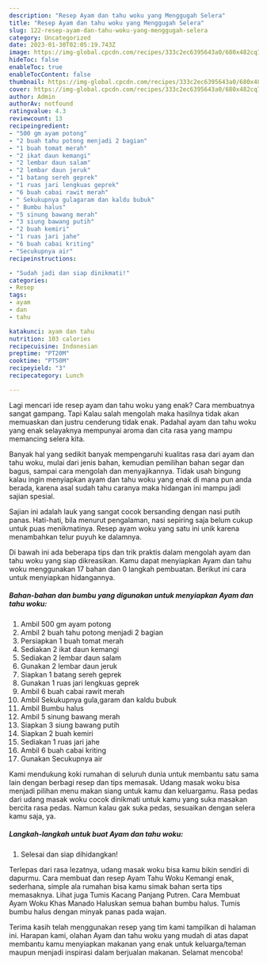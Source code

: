 ```yaml
---
description: "Resep Ayam dan tahu woku yang Menggugah Selera"
title: "Resep Ayam dan tahu woku yang Menggugah Selera"
slug: 122-resep-ayam-dan-tahu-woku-yang-menggugah-selera
category: Uncategorized
date: 2023-01-30T02:05:19.743Z
image: https://img-global.cpcdn.com/recipes/333c2ec6395643a0/680x482cq70/ayam-dan-tahu-woku-foto-resep-utama.jpg
hideToc: false
enableToc: true
enableTocContent: false
thumbnail: https://img-global.cpcdn.com/recipes/333c2ec6395643a0/680x482cq70/ayam-dan-tahu-woku-foto-resep-utama.jpg
cover: https://img-global.cpcdn.com/recipes/333c2ec6395643a0/680x482cq70/ayam-dan-tahu-woku-foto-resep-utama.jpg
author: Admin
authorAv: notfound
ratingvalue: 4.3
reviewcount: 13
recipeingredient:
- "500 gm ayam potong"
- "2 buah tahu potong menjadi 2 bagian"
- "1 buah tomat merah"
- "2 ikat daun kemangi"
- "2 lembar daun salam"
- "2 lembar daun jeruk"
- "1 batang sereh geprek"
- "1 ruas jari lengkuas geprek"
- "6 buah cabai rawit merah"
- " Sekukupnya gulagaram dan kaldu bubuk"
- " Bumbu halus"
- "5 sinung bawang merah"
- "3 siung bawang putih"
- "2 buah kemiri"
- "1 ruas jari jahe"
- "6 buah cabai kriting"
- "Secukupnya air"
recipeinstructions:

- "Sudah jadi dan siap dinikmati!"
categories:
- Resep
tags:
- ayam
- dan
- tahu

katakunci: ayam dan tahu 
nutrition: 103 calories
recipecuisine: Indonesian
preptime: "PT20M"
cooktime: "PT50M"
recipeyield: "3"
recipecategory: Lunch

---
```



Lagi mencari ide resep ayam dan tahu woku yang enak? Cara membuatnya sangat gampang. Tapi Kalau salah mengolah maka hasilnya tidak akan memuaskan dan justru cenderung tidak enak. Padahal ayam dan tahu woku yang enak selayaknya mempunyai aroma dan cita rasa yang mampu memancing selera kita.


Banyak hal yang sedikit banyak mempengaruhi kualitas rasa dari ayam dan tahu woku, mulai dari jenis bahan, kemudian pemilihan bahan segar dan bagus, sampai cara mengolah dan menyajikannya. Tidak usah bingung kalau ingin menyiapkan ayam dan tahu woku yang enak di mana pun anda berada, karena asal sudah tahu caranya maka hidangan ini mampu jadi sajian spesial.

Sajian ini adalah lauk yang sangat cocok bersanding dengan nasi putih panas. Hati-hati, bila menurut pengalaman, nasi sepiring saja belum cukup untuk puas menikmatinya. Resep ayam woku yang satu ini unik karena menambahkan telur puyuh ke dalamnya.


Di bawah ini ada beberapa tips dan trik praktis dalam mengolah ayam dan tahu woku yang siap dikreasikan. Kamu dapat menyiapkan Ayam dan tahu woku menggunakan 17 bahan dan 0 langkah pembuatan. Berikut ini cara untuk menyiapkan hidangannya.

<!--inarticleads1-->

##### Bahan-bahan dan bumbu yang digunakan untuk menyiapkan Ayam dan tahu woku:

1. Ambil 500 gm ayam potong
1. Ambil 2 buah tahu potong menjadi 2 bagian
1. Persiapkan 1 buah tomat merah
1. Sediakan 2 ikat daun kemangi
1. Sediakan 2 lembar daun salam
1. Gunakan 2 lembar daun jeruk
1. Siapkan 1 batang sereh geprek
1. Gunakan 1 ruas jari lengkuas geprek
1. Ambil 6 buah cabai rawit merah
1. Ambil  Sekukupnya gula,garam dan kaldu bubuk
1. Ambil  Bumbu halus
1. Ambil 5 sinung bawang merah
1. Siapkan 3 siung bawang putih
1. Siapkan 2 buah kemiri
1. Sediakan 1 ruas jari jahe
1. Ambil 6 buah cabai kriting
1. Gunakan Secukupnya air


Kami mendukung koki rumahan di seluruh dunia untuk membantu satu sama lain dengan berbagi resep dan tips memasak. Udang masak woku bisa menjadi pilihan menu makan siang untuk kamu dan keluargamu. Rasa pedas dari udang masak woku cocok dinikmati untuk kamu yang suka masakan bercita rasa pedas. Namun kalau gak suka pedas, sesuaikan dengan selera kamu saja, ya. 

<!--inarticleads2-->

##### Langkah-langkah untuk buat Ayam dan tahu woku:


1. Selesai dan siap dihidangkan!

Terlepas dari rasa lezatnya, udang masak woku bisa kamu bikin sendiri di dapurmu. Cara membuat dan resep Ayam Tahu Woku Kemangi enak, sederhana, simple ala rumahan bisa kamu simak bahan serta tips memasaknya. Lihat juga Tumis Kacang Panjang Putren. Cara Membuat Ayam Woku Khas Manado Haluskan semua bahan bumbu halus. Tumis bumbu halus dengan minyak panas pada wajan. 

Terima kasih telah menggunakan resep yang tim kami tampilkan di halaman ini. Harapan kami, olahan Ayam dan tahu woku yang mudah di atas dapat membantu kamu menyiapkan makanan yang enak untuk keluarga/teman maupun menjadi inspirasi dalam berjualan makanan. Selamat mencoba!
